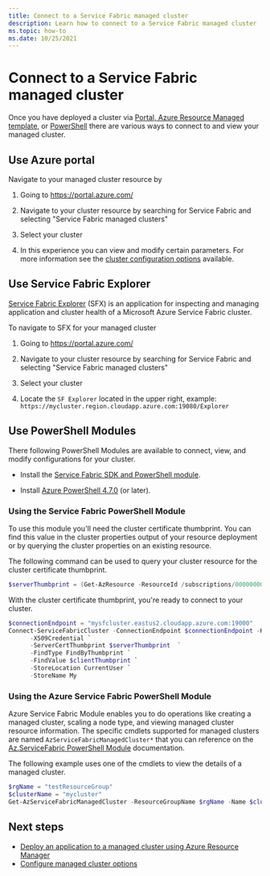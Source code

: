 ```yaml
---
title: Connect to a Service Fabric managed cluster
description: Learn how to connect to a Service Fabric managed cluster
ms.topic: how-to
ms.date: 10/25/2021
---
```

# Connect to a Service Fabric managed cluster

Once you have deployed a cluster via [Portal, Azure Resource Managed template](quickstart-managed-cluster-template.md), or [PowerShell](tutorial-managed-cluster-deploy.md) there are various ways to connect to and view your managed cluster. 

## Use Azure portal

Navigate to your managed cluster resource by

 1) Going to https://portal.azure.com/

 2) Navigate to your cluster resource by searching for Service Fabric and selecting "Service Fabric managed clusters"

 3) Select your cluster

 4) In this experience you can view and modify certain parameters. For more information see the [cluster configuration options](how-to-managed-cluster-configuration.md) available.

## Use Service Fabric Explorer

[Service Fabric Explorer](https://github.com/Microsoft/service-fabric-explorer) (SFX) is an application for inspecting and managing application and cluster health of a Microsoft Azure Service Fabric cluster. 

To navigate to SFX for your managed cluster
 
 1) Going to https://portal.azure.com/
 
 2) Navigate to your cluster resource by searching for Service Fabric and selecting "Service Fabric managed clusters"

 3) Select your cluster

 4) Locate the `SF Explorer` located in the upper right, example: `https://mycluster.region.cloudapp.azure.com:19080/Explorer`

## Use PowerShell Modules

There following PowerShell Modules are available to connect, view, and modify configurations for your cluster. 

* Install the [Service Fabric SDK and PowerShell module](service-fabric-get-started.md).

* Install [Azure PowerShell 4.7.0](/powershell/azure/release-notes-azureps#azservicefabric) (or later).

### Using the Service Fabric PowerShell Module
To use this module you'll need the cluster certificate thumbprint. You can find this value in the cluster properties output of your resource deployment or by querying the cluster properties on an existing resource.

The following command can be used to query your cluster resource for the cluster certificate thumbprint.

```powershell
$serverThumbprint = (Get-AzResource -ResourceId /subscriptions/00000000-0000-0000-0000-000000000000/resourceGroups/myResourceGroup/providers/Microsoft.ServiceFabric/managedclusters/mysfcluster).Properties.clusterCertificateThumbprints
```

With the cluster certificate thumbprint, you're ready to connect to your cluster.

```powershell
$connectionEndpoint = "mysfcluster.eastus2.cloudapp.azure.com:19000"
Connect-ServiceFabricCluster -ConnectionEndpoint $connectionEndpoint -KeepAliveIntervalInSec 10 `
      -X509Credential `
      -ServerCertThumbprint $serverThumbprint  `
      -FindType FindByThumbprint `
      -FindValue $clientThumbprint `
      -StoreLocation CurrentUser `
      -StoreName My

```

### Using the Azure Service Fabric PowerShell Module

Azure Service Fabric Module enables you to do operations like creating a managed cluster, scaling a node type, and viewing managed cluster resource information. The specific cmdlets supported for managed clusters are named `AzServiceFabricManagedCluster*` that you can reference on the [Az.ServiceFabric PowerShell Module](/powershell/module/az.servicefabric/) documentation.


The following example uses one of the cmdlets to view the details of a managed cluster.

```powershell
$rgName = "testResourceGroup"
$clusterName = "mycluster"
Get-AzServiceFabricManagedCluster -ResourceGroupName $rgName -Name $clusterName
```

## Next steps

* [Deploy an application to a managed cluster using Azure Resource Manager](how-to-managed-cluster-app-deployment-template.md)
* [Configure managed cluster options](how-to-managed-cluster-configuration.md)
